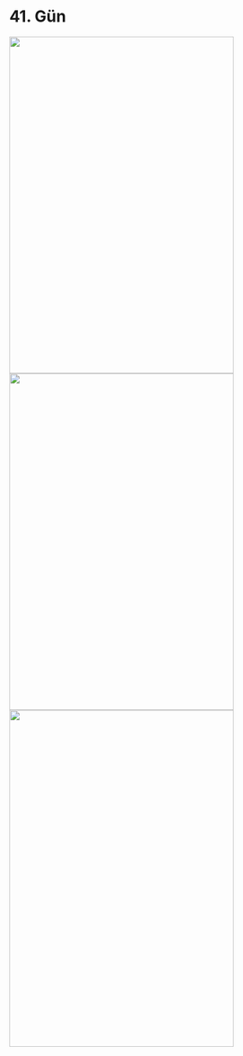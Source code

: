 # 41. Gün

<img width="400" height="600" src="https://user-images.githubusercontent.com/56068905/209639989-b67d5786-5644-4253-a2a7-be08ccd39ed6.png">

<img width="400" height="600" src="https://user-images.githubusercontent.com/56068905/209640075-34b04572-4cc3-439e-bf03-bea74053074a.png">

<img width="400" height="600" src="https://user-images.githubusercontent.com/56068905/209640129-7cce458a-f437-4d31-8c8e-254eb5c7440a.png">

